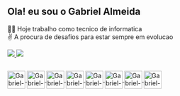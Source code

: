 ## Ola! eu sou o Gabriel Almeida

👨‍💼 Hoje trabalho como tecnico de informatica <br>
✌ A procura de desafios para estar sempre em evolucao

<div>
<a href="https://github.com/costAlme">
<img heigth="180em" src="https://github-readme-stats.vercel.app/api?username=costAlme&show_icons=true&theme=dracula&include_all_commits=true&count_private=true"/>
<img heigth="180em" src="https://github-readme-stats.vercel.app/api/top-langs/?username=costAlme&layout=compact&langs_count=16&theme=dracula"/>
</div>

## 

<div>

  <img align="center" alt="Gabriel-js" heigth="30" width="40" src="https://cdn.jsdelivr.net/gh/devicons/devicon/icons/javascript/javascript-original.svg" />

  <img align="center" alt="Gabriel-html" heigth="30" width="40" src="https://cdn.jsdelivr.net/gh/devicons/devicon/icons/html5/html5-original.svg" />
  
<img align="center" alt="Gabriel-css" heigth="30" width="40" src="https://cdn.jsdelivr.net/gh/devicons/devicon/icons/css3/css3-original.svg" />

<img align="center" alt="Gabriel-mysql" heigth="30" width="40" src="https://cdn.jsdelivr.net/gh/devicons/devicon/icons/mysql/mysql-original.svg" />

<img align="center" alt="Gabriel-laravel" heigth="30" width="40" src="https://cdn.jsdelivr.net/gh/devicons/devicon/icons/laravel/laravel-plain.svg" />
  
 <img align="center" alt="Gabriel-php" heigth="30" width="40" src="https://cdn.jsdelivr.net/gh/devicons/devicon/icons/php/php-original.svg" />

 <img align="center" alt="Gabriel-github" heigth="30" width="40" src="https://cdn.jsdelivr.net/gh/devicons/devicon/icons/github/github-original.svg" />
 
<img align="center" alt="Gabriel-vscode" heigth="30" width="40" src="https://cdn.jsdelivr.net/gh/devicons/devicon/icons/vscode/vscode-original.svg" />
          
</div>
